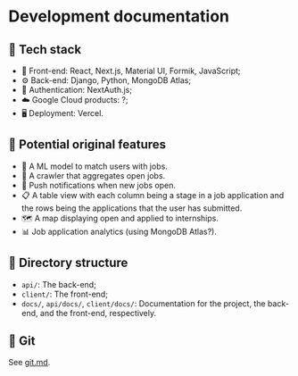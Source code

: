 # Development documentation

## 🍔 Tech stack

- 📱 Front-end: React, Next.js, Material UI, Formik, JavaScript;
- ⚙️ Back-end: Django, Python, MongoDB Atlas;
- 🔑 Authentication: NextAuth.js;
- ☁️ Google Cloud products: ?;
- 🖥️ Deployment: Vercel.

## 🌟 Potential original features

- 🦾 A ML model to match users with jobs.
- 🤖 A crawler that aggregates open jobs.
- 🔔 Push notifications when new jobs open.
- 📋 A table view with each column being a stage in a job application and the
  rows being the applications that the user has submitted.
- 🗺️ A map displaying open and applied to internships.
- 📊 Job application analytics (using MongoDB Atlas?).

## 📂 Directory structure

- `api/`: The back-end;
- `client/`: The front-end;
- `docs/`, `api/docs/`, `client/docs/`: Documentation for the project, the
  back-end, and the front-end, respectively.

## 🧩 Git

See [git.md](git.md).
